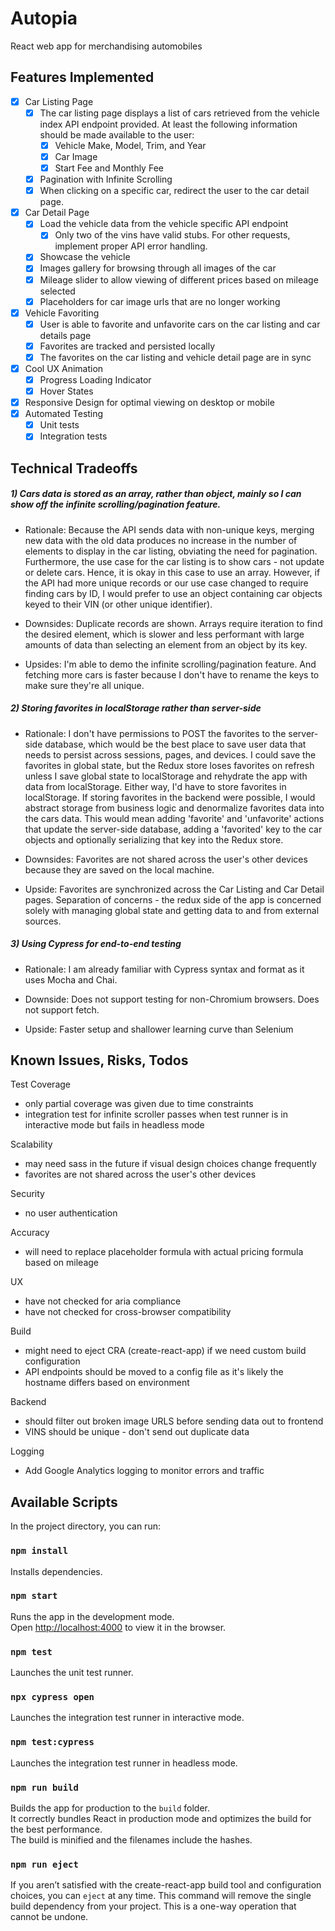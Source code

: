 # Autopia

React web app for merchandising automobiles

## Features Implemented

- [x] Car Listing Page
  - [x] The car listing page displays a list of cars retrieved from the vehicle index API endpoint provided. At least the following information should be made available to the user:
    - [x] Vehicle Make, Model, Trim, and Year
    - [x] Car Image
    - [x] Start Fee and Monthly Fee
  - [x] Pagination with Infinite Scrolling
  - [x] When clicking on a specific car, redirect the user to the car detail page.
- [x] Car Detail Page
  - [x] Load the vehicle data from the vehicle specific API endpoint
    - [x] Only two of the vins have valid stubs. For other requests, implement proper API error handling.
  - [x] Showcase the vehicle
  - [x] Images gallery for browsing through all images of the car
  - [x] Mileage slider to allow viewing of different prices based on mileage selected
  - [x] Placeholders for car image urls that are no longer working
- [x] Vehicle Favoriting
  - [x] User is able to favorite and unfavorite cars on the car listing and car details page
  - [x] Favorites are tracked and persisted locally
  - [x] The favorites on the car listing and vehicle detail page are in sync
- [x] Cool UX Animation
  - [x] Progress Loading Indicator
  - [x] Hover States
- [x] Responsive Design for optimal viewing on desktop or mobile
- [x] Automated Testing
  - [x] Unit tests
  - [x] Integration tests

## Technical Tradeoffs

##### 1) Cars data is stored as an array, rather than object, mainly so I can show off the infinite scrolling/pagination feature.

  - Rationale: Because the API sends data with non-unique keys, merging new data with the old data produces no increase in the number of elements to display in the car listing, obviating the need for pagination. Furthermore, the use case for the car listing is to show cars - not update or delete cars. Hence, it is okay in this case to use an array. However, if the API had more unique records or our use case changed to require finding cars by ID, I would prefer to use an object containing car objects keyed to their VIN (or other unique identifier).

  - Downsides: Duplicate records are shown. Arrays require iteration to find the desired element, which is slower and less performant with large amounts of data than selecting an element from an object by its key.

  - Upsides: I'm able to demo the infinite scrolling/pagination feature. And fetching more cars is faster because I don't have to rename the keys to make sure they're all unique.

##### 2) Storing favorites in localStorage rather than server-side

  - Rationale: I don't have permissions to POST the favorites to the server-side database, which would be the best place to save user data that needs to persist across sessions, pages, and devices. I could save the favorites in global state, but the Redux store loses favorites on refresh unless I save global state to localStorage and rehydrate the app with data from localStorage. Either way, I'd have to store favorites in localStorage. If storing favorites in the backend were possible, I would abstract storage from business logic and denormalize favorites data into the cars data. This would mean adding 'favorite' and 'unfavorite' actions that update the server-side database, adding a 'favorited' key to the car objects and optionally serializing that key into the Redux store.

  - Downsides: Favorites are not shared across the user's other devices because they are saved on the local machine.

  - Upside: Favorites are synchronized across the Car Listing and Car Detail pages. Separation of concerns - the redux side of the app is concerned solely with managing global state and getting data to and from external sources.

##### 3) Using Cypress for end-to-end testing

  - Rationale: I am already familiar with Cypress syntax and format as it uses Mocha and Chai.

  - Downside: Does not support testing for non-Chromium browsers. Does not support fetch.

  - Upside: Faster setup and shallower learning curve than Selenium

## Known Issues, Risks, Todos

Test Coverage
  - only partial coverage was given due to time constraints
  - integration test for infinite scroller passes when test runner is in interactive mode but fails in headless mode

Scalability
  - may need sass in the future if visual design choices change frequently
  - favorites are not shared across the user's other devices

Security
  - no user authentication

Accuracy
  - will need to replace placeholder formula with actual pricing formula based on mileage

UX
  - have not checked for aria compliance
  - have not checked for cross-browser compatibility

Build
  - might need to eject CRA (create-react-app) if we need custom build configuration
  - API endpoints should be moved to a config file as it's likely the hostname differs based on environment

Backend
  - should filter out broken image URLS before sending data out to frontend
  - VINS should be unique - don't send out duplicate data

Logging
  - Add Google Analytics logging to monitor errors and traffic

## Available Scripts

In the project directory, you can run:

### `npm install`

Installs dependencies.

### `npm start`

Runs the app in the development mode.<br>
Open [http://localhost:4000](http://localhost:4000) to view it in the browser.

### `npm test`

Launches the unit test runner.

### `npx cypress open`

Launches the integration test runner in interactive mode.

### `npm test:cypress`

Launches the integration test runner in headless mode.

### `npm run build`

Builds the app for production to the `build` folder.<br>
It correctly bundles React in production mode and optimizes the build for the best performance.<br>
The build is minified and the filenames include the hashes.<br>

### `npm run eject`

If you aren’t satisfied with the create-react-app build tool and configuration choices, you can `eject` at any time. This command will remove the single build dependency from your project. This is a one-way operation that cannot be undone.

